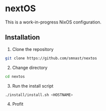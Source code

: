 # nextOS
This is a work-in-progress NixOS configuration.

## Installation
1. Clone the repository
```bash
git clone https://github.com/smnast/nextos
```
2. Change directory
```bash
cd nextos
```
3. Run the install script
```bash
./install/install.sh <HOSTNAME>
```
4. Profit
